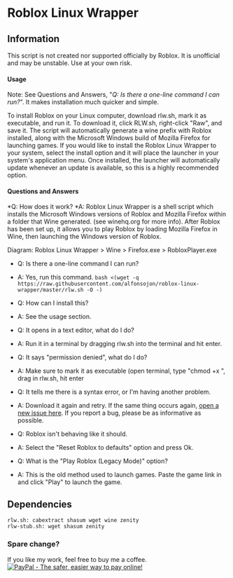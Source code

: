 # Roblox Linux Wrapper

## Information
This script is not created nor supported officially by Roblox. It is unofficial and may be unstable. Use at your own risk.

#### Usage
Note: See Questions and Answers, "*Q: Is there a one-line command I can run?*". It makes installation much quicker and simple.

To install Roblox on your Linux computer, download rlw.sh, mark it as executable, and run it. To download it, click RLW.sh, right-click "Raw", and save it. The script will automatically generate a wine prefix with Roblox installed, along with the Microsoft Windows build of Mozilla Firefox for launching games. If you would like to install the Roblox Linux Wrapper to your system, select the install option and it will place the launcher in your system's application menu. Once installed, the launcher will automatically update whenever an update is available, so this is a highly recommended option.

#### Questions and Answers
*Q: How does it work?
*A: Roblox Linux Wrapper is a shell script which installs the Microsoft Windows versions of Roblox and Mozilla Firefox within a folder that Wine generated. (see winehq.org for more info). After Roblox has been set up, it allows you to play Roblox by loading Mozilla Firefox in Wine, then launching the Windows version of Roblox.

Diagram: Roblox Linux Wrapper > Wine > Firefox.exe > RobloxPlayer.exe

* Q: Is there a one-line command I can run?
* A: Yes, run this command. `bash <(wget -q https://raw.githubusercontent.com/alfonsojon/roblox-linux-wrapper/master/rlw.sh -O -)`

* Q: How can I install this?
* A: See the usage section.

* Q: It opens in a text editor, what do I do?
* A: Run it in a terminal by dragging rlw.sh into the terminal and hit enter.

* Q: It says "permission denied", what do I do?
* A: Make sure to mark it as executable (open terminal, type "chmod +x ", drag in rlw.sh, hit enter

* Q: It tells me there is a syntax error, or I'm having another problem.
* A: Download it again and retry. If the same thing occurs again, [open a new issue here][1]. If you report a bug, please be as informative as possible.

* Q: Roblox isn't behaving like it should.
* A: Select the "Reset Roblox to defaults" option and press Ok.

* Q: What is the "Play Roblox (Legacy Mode)" option?
* A: This is the old method used to launch games. Paste the game link in and click "Play" to launch the game.


## Dependencies

    rlw.sh: cabextract shasum wget wine zenity
    rlw-stub.sh: wget shasum zenity
    
  [1]: https://github.com/alfonsojon/roblox-linux-wrapper/issues

### Spare change?
If you like my work, feel free to buy me a coffee.
[![PayPal - The safer, easier way to pay online!](https://www.paypalobjects.com/en_US/i/btn/btn_donateCC_LG.gif)](https://www.paypal.com/cgi-bin/webscr?cmd=_s-xclick&hosted_button_id=4LPXB3QJWVFQ6)
